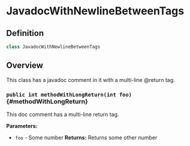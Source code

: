 # JavadocWithNewlineBetweenTags

## Definition

```java
class JavadocWithNewlineBetweenTags
```

## Overview

This class has a javadoc comment in it with a multi-line @return tag.

### `public int methodWithLongReturn(int foo)` {#methodWithLongReturn}

This doc comment has a multi-line return tag.

**Parameters:**

* `foo` - Some number
**Returns:** Returns some other number


